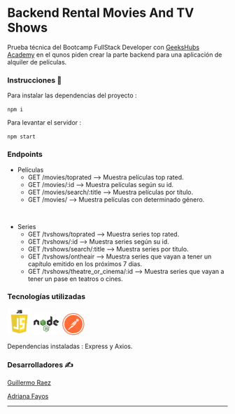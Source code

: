 # Backend Rental Movies And TV Shows

Prueba técnica del Bootcamp FullStack Developer con <a href="https://geekshubsacademy.com/">GeeksHubs Academy</a> en el qunos piden crear la parte backend para una aplicación de alquiler de películas.

### Instrucciones 🔧

Para instalar las dependencias del proyecto :

`npm i`

Para levantar el servidor : 

`npm start`

### Endpoints

- Películas 
   - GET /movies/toprated --> Muestra películas top rated.
   - GET /movies/:id --> Muestra películas según su id.
   - GET /movies/search/:title --> Muestra películas por título.
   - GET /movies/ --> Muestra películas con determinado género.
<br>

- Series
   - GET /tvshows/toprated --> Muestra series top rated.
   - GET /tvshows/:id --> Muestra series según su id.
   - GET /tvshows/search/:title --> Muestra series por título.
   - GET /tvshows/ontheair --> Muestra series que vayan a tener un capítulo emitido en los próximos 7 dias.
   - GET /tvshows/theatre_or_cinema/:id --> Muestra series que vayan a tener un pase en teatros o cines.

### Tecnologías utilizadas 

<img src="img/javascript.png" width="53"> <img src="img/node.png" width="65"> <img src="img/postman.png" width="50">

Dependencias instaladas : Express y Axios.


### Desarrolladores ✍️

[Guillermo Raez](https://github.com/GuillermoRaez)

[Adriana Fayos](https://github.com/AdrianaFayos)

---